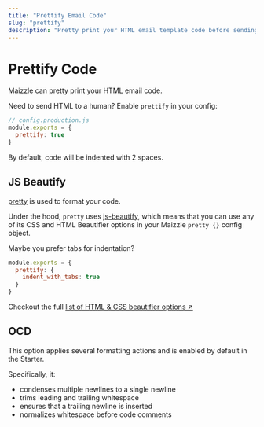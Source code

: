```yaml
---
title: "Prettify Email Code"
slug: "prettify"
description: "Pretty print your HTML email template code before sending it to a colleague or a client"
---
```


# Prettify Code

Maizzle can pretty print your HTML email code.

Need to send HTML to a human? Enable `prettify` in your config:

```js
// config.production.js
module.exports = {
  prettify: true
}
```

By default, code will be indented with 2 spaces.

## JS Beautify

[pretty](https://www.npmjs.com/package/pretty) is used to format your code.

Under the hood, `pretty` uses [js-beautify](https://www.npmjs.com/package/js-beautify), which means that you can use any of its CSS and HTML Beautifier options in your Maizzle `pretty {}` config object.

Maybe you prefer tabs for indentation?

```js
module.exports = {
  prettify: {
    indent_with_tabs: true
  }
}
```

Checkout the full [list of HTML & CSS beautifier options &nearr;](https://www.npmjs.com/package/js-beautify#css--html)

## OCD

This option applies several formatting actions and is enabled by default in the Starter. 

Specifically, it:

- condenses multiple newlines to a single newline
- trims leading and trailing whitespace
- ensures that a trailing newline is inserted
- normalizes whitespace before code comments
